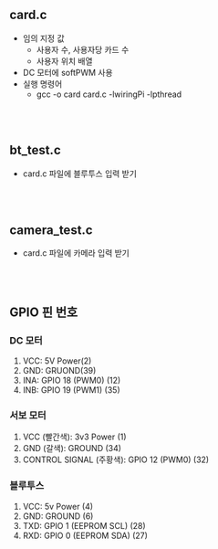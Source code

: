 ## card.c
- 임의 지정 값
  - 사용자 수, 사용자당 카드 수
  - 사용자 위치 배열
- DC 모터에 softPWM 사용
- 실행 명령어
  - gcc -o card card.c -lwiringPi -lpthread
 
<br/><br/>

## bt_test.c
- card.c 파일에 블루투스 입력 받기

<br/><br/>

## camera_test.c
- card.c 파일에 카메라 입력 받기

<br/><br/>

## GPIO 핀 번호
### DC 모터
1. VCC: 5V Power(2)
2. GND: GRUOND(39)
3. INA: GPIO 18 (PWM0) (12)
4. INB: GPIO 19 (PWM1) (35)
### 서보 모터
1. VCC (빨간색): 3v3 Power (1)
2. GND (갈색): GROUND (34)
3. CONTROL SIGNAL (주황색): GPIO 12 (PWM0) (32)
### 블루투스 
1. VCC: 5v Power (4)
2. GND: GROUND (6)
3. TXD: GPIO 1 (EEPROM SCL) (28)
4. RXD: GPIO 0 (EEPROM SDA) (27)
